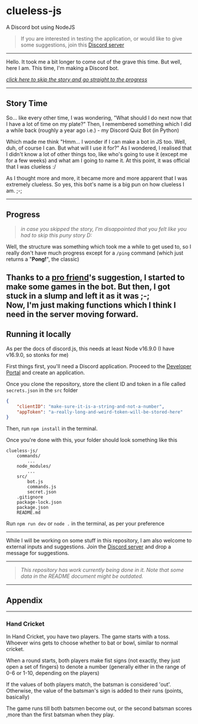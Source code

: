 # clueless-js
A Discord bot using NodeJS

> If you are interested in testing the application, or would like to give some suggestions, join this [Discord server](https://discord.gg/VnBWCsS8N7)
---
Hello. It took me a bit longer to come out of the grave this time. But well, here I am. This time, I'm making a Discord bot.

[_click here to skip the story and go straight to the progress_](#progressprogress)

---

## Story Time 

So... like every other time, I was wondering, "What should I do next now that I have a lot of time on my plate?" Then, I remembered something which I did a while back (roughly a year ago i.e.) - my Discord Quiz Bot (in Python)

Which made me think "Hmm... I wonder if I can make a bot in JS too. Well, duh, of course I can. But what will I use it for?" As I wondered, I realised that I didn't know a lot of other things too, like who's going to use it (except me for a few weeks) and what am I going to name it. At this point, it was official that I was clueless :/

As I thought more and more, it became more and more apparent that I was extremely clueless. So yes, this bot's name is a big pun on how clueless I am. ;-;

---
## Progress

> _in case you skipped the story, I'm disappointed that you felt like you had to skip this puny story D:_

Well, the structure was something which took me a while to get used to, so I really don't have much progress except for a `/ping` command (which just returns a "**Pong!**", the classic)

Thanks to a [pro friend](https://github.com/harshkhandeparkar)'s suggestion, I started to make some games in the bot. But then, I got stuck in a slump and left it as it was ;-;  
Now, I'm just making functions which I think I need in the server moving forward.
---
## Running it locally

As per the docs of discord.js, this needs at least Node v16.9.0 (I have v16.9.0, so stonks for me)

First things first, you'll need a Discord application. Proceed to the [Developer Portal](https://discord.com/developers/applications) and create an application.

Once you clone the repository, store the client ID and token in a file called `secrets.json` in the `src` folder

```json
{
	"clientID": "make-sure-it-is-a-string-and-not-a-number",
	"appToken": "a-really-long-and-weird-token-will-be-stored-here"
}
```

Then, run `npm install` in the terminal.

Once you're done with this, your folder should look something like this
```
clueless-js/
	commands/
		...
	node_modules/
		...
	src/
		bot.js
		commands.js
		secret.json
	.gitignore
	package-lock.json
	package.json
	README.md

```


Run `npm run dev` or `node .` in the terminal, as per your preference

---

While I will be working on some stuff in this repository, I am also welcome to external inputs and suggestions. Join the [Discord server](https://discord.gg/VnBWCsS8N7) and drop a message for suggestions.

---
> _This repository has work currently being done in it. Note that some data in the README document might be outdated._

---
## Appendix

---
### Hand Cricket

In Hand Cricket, you have two players. The game starts with a toss. Whoever wins gets to choose whether to bat or bowl, similar to normal cricket.

When a round starts, both players make fist signs (not exactly, they just open a set of fingers) to denote a number (generally either in the range of 0-6 or 1-10, depending on the players)

If the values of both players match, the batsman is considered 'out'. Otherwise, the value of the batsman's sign is added to their runs (points, basically)

The game runs till both batsmen become out, or the second batsman scores ,more than the first batsman when they play.
